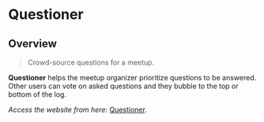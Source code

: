 # Questioner

## Overview

> Crowd-source questions for a meetup.

**Questioner** helps the meetup organizer prioritize
questions to be answered. Other users can vote on asked questions and they bubble to the top or
bottom of the log.

*Access the website from here*: [Questioner](https://khwilo.github.io/questioner/UI/index.html).
